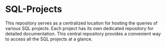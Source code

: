 # SQL-Projects

This repository serves as a centralized location for hosting the queries of various SQL projects. Each project has its own dedicated repository for detailed documentation. This central repository provides a convenient way to access all the SQL projects at a glance.
